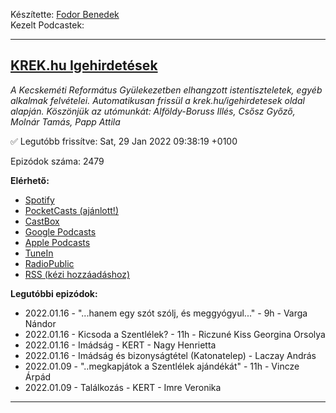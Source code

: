 

Készítette: [Fodor Benedek](https://github.com/redyau)\
Kezelt Podcastek:

---
## [KREK.hu Igehirdetések](https://krek.hu)
_A Kecskeméti Református Gyülekezetben elhangzott istentiszteletek, egyéb alkalmak felvételei.
Automatikusan frissül a krek.hu/igehirdetesek oldal alapján.
Köszönjük az utómunkát: Alföldy-Boruss Illés, Csősz Győző, Molnár Tamás, Papp Attila_

✅ Legutóbb frissítve: Sat, 29 Jan 2022 09:38:19 +0100

Epizódok száma: 2479

**Elérhető:**
 - [Spotify](https://open.spotify.com/show/6xtPzwRylDoUcGQtX92ZBT)
 - [PocketCasts (ajánlott!)](https://pca.st/j7pxwtz3)
 - [CastBox](https://castbox.fm/channel/KREK.hu-Igehirdetések-id4762991)
 - [Google Podcasts](example.com)
 - [Apple Podcasts](https://podcasts.apple.com/us/podcast/krek-hu-igehirdetések/id1606886562)
 - [TuneIn](https://tunein.com/podcasts/Religion--Spirituality-Podcasts/KREKhu-Igehirdetesek-p1611771/)
 - [RadioPublic](https://radiopublic.com/krekhu-igehirdetsek-6V4z9M)
 - [RSS (kézi hozzáadáshoz)](https://reformatus.github.io/scrapecast/krek.rss)

**Legutóbbi epizódok:**
 - 2022.01.16 - "...hanem egy szót szólj, és meggyógyul..." - 9h - Varga Nándor
 - 2022.01.16 - Kicsoda a Szentlélek? - 11h - Riczuné Kiss Georgina Orsolya
 - 2022.01.16 - Imádság - KERT - Nagy Henrietta
 - 2022.01.16 - Imádság és bizonyságtétel (Katonatelep) - Laczay András
 - 2022.01.09 - "..megkapjátok a Szentlélek ajándékát" - 11h - Vincze Árpád
 - 2022.01.09 - Találkozás - KERT - Imre Veronika

---